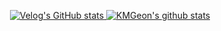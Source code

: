 <p align="center">
  <a href="https://velog.io/@geon_km">
    <img src="https://velog-readme-stats.vercel.app/api/list?name=geon_km" alt="Velog's GitHub stats" />
  </a>
  <a href="https://github.com/KMGeon">
    <img src="https://github-readme-stats.vercel.app/api?username=KMGeon&show_icons=true&theme=merko" alt="KMGeon's github stats" />
  </a>
</p>
